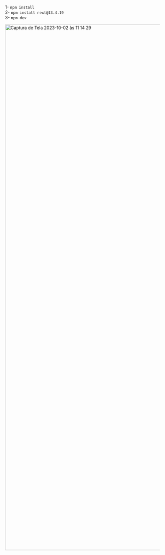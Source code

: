 1- ```npm install```
<br/>
2- ```npm install next@13.4.19```
<br/>
3- ```npm dev```

<img width="1708" alt="Captura de Tela 2023-10-02 às 11 14 29" src="https://github.com/bianca-c-melo/astrologica/assets/81665351/bd17a927-7eee-447b-9c36-ed5fe914add0">
